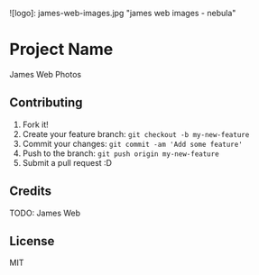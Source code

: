 ![logo]: james-web-images.jpg "james web images - nebula"

 # Project Name

James Web Photos


## Contributing

1. Fork it!
2. Create your feature branch: `git checkout -b my-new-feature`
3. Commit your changes: `git commit -am 'Add some feature'`
4. Push to the branch: `git push origin my-new-feature`
5. Submit a pull request :D


## Credits

TODO: James Web

## License

MIT
